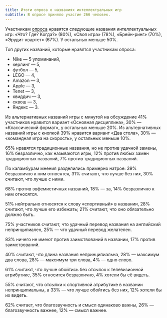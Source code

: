 ```yaml
---
title: Итоги опроса о названиях интеллектуальных игр
subtitle: В опросе приняло участие 266 человек.
---
```


Участникам [опроса](https://www.maii.li/news/2021-09-04-opros-po-nazvaniyam-intellektualnyh-igr/) нравятся следующие названия интеллектуальных игр: «Что? Где? Когда?» (80%), «Своя игра» (78%), «Брейн-ринг» (70%), «Эрудит-квартет» (67%). У остальных меньше 50%.

Топ других названий, которые нравятся участникам опроса:
- Nike — 5 упоминаний,
- керлинг — 5,
- футбол — 5,
- LEGO — 4,
- Amazon — 3,
- Apple — 3,
- Tenet — 3,
- квиддич — 3,
- сквош — 3,
- Яндекс — 3.

Из альтернативных названий игры с минутой на обсуждение 41% участников нравится вариант «Основная дисциплина», 30% — «Классический формат», у остальных меньше 20%.
Из альтернативных названий игры с кнопкой 39% нравится вариант «Два стола», 30% — «командная игра на скорость», у остальных меньше 10%.

65% нравятся традиционные названия, но не против удачной замены, 16% безразлично, как называются игры, 12% против любых замен традиционных названий,  7% против традиционных названий.

По каламбурам мнения разделились примерно натрое: 39% безразлично к ним относятся, 31% считают, что лучше без них, 30% считают, что лучше с ними.

68% против эвфемистичных названий, 18% — за, 14% безразлично к ним относятся.

51% нейтрально относятся к слову «спортивный» в названии, 28% считают, что лучше его избежать; 21% считают, что оно обязательно должно быть.

75% участников считают, что удачный перевод названия на английский непринципиален, 25% — что удачный перевод желателен.

83% ничего не имеют против заимствований в названии, 17% против заимствований.

40% считают, что длина названия непринципиальна, 28% — максимум два слова, 28% — максимум три слова, 4% — одно слово.

61% считают, что лучше обойтись без отсылок к телевизионной атрибутике, 35% относится безразлично, 4% хотели бы её видеть.

55% считают, что отсылки к спортивной атрибутике в названии непринципиальны, а 33% — что лучше обойтись без них, 12% хотели бы их видеть.

62% считает, что благозвучность и смысл одинаково важны, 26% — благозвучность важнее, 12% — смысл важнее.